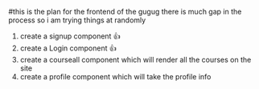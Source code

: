 #this is the plan for the frontend of the gugug
there is much gap in the process so i am trying things at randomly
1. create a signup component 👍
2. create a Login component 👍
3. create a courseall component which will render all the courses on the site
4. create a profile component which will take the profile info
